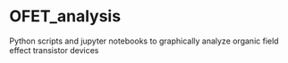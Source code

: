 # OFET_analysis
Python scripts and jupyter notebooks to graphically analyze organic field effect transistor devices
